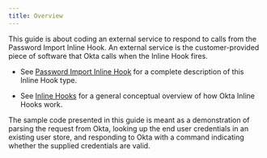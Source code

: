 ```yaml
---
title: Overview
---
```


This guide is about coding an external service to respond to calls from the Password Import Inline Hook. An external service is the customer-provided piece of software that Okta calls when the Inline Hook fires.

* See [Password Import Inline Hook](/docs/reference/password-hook/) for a complete description of this Inline Hook type.

* See [Inline Hooks](/docs/concepts/inline-hooks/) for a general conceptual overview of how Okta Inline Hooks work. 

The sample code presented in this guide is meant as a demonstration of parsing the request from Okta, looking up the end user credentials in an existing user store, and responding to Okta with a command indicating whether the supplied credentials are valid.

<NextSectionLink/>


